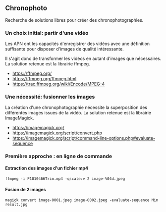 ## Chronophoto
Recherche de solutions libres pour créer des chronophotographies. 
### Un choix initial: partir d'une vidéo
Les APN ont les capacités d'enregistrer des vidéos avec une définition suffisante pour disposer d'images de qualité intéressante.

Il s'agit donc de transformer les vidéos en autant d'images que nécessaires. La solution retenue est la librairie ffmpeg.
* https://ffmpeg.org/
* https://ffmpeg.org/ffmpeg.html
* https://trac.ffmpeg.org/wiki/Encode/MPEG-4

### Une nécessité: fusionner les images
La création d'une chronophotographie nécessite la superposition des différentes images issues de la vidéo. La solution retenue est la librairie ImageMagick.
* https://imagemagick.org/
* https://imagemagick.org/script/convert.php
* https://imagemagick.org/script/command-line-options.php#evaluate-sequence

### Première approche : en ligne de commande
#### Extraction des images d'un fichier mp4
``` shell
ffmpeg -i P1010466Trim.mp4 -qscale:v 2 image-%04d.jpeg
```
#### Fusion de 2 images
``` shell
magick convert image-0001.jpeg image-0002.jpeg -evaluate-sequence Min result.jpg
```
